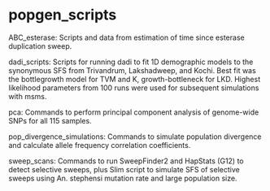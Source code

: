 # popgen_scripts

ABC_esterase: Scripts and data from estimation of time since esterase duplication sweep.

dadi_scripts: Scripts for running dadi to fit 1D demographic models to the synonymous SFS from Trivandrum, Lakshadweep, and Kochi. Best fit was the bottlegrowth model for TVM and K, growth-bottleneck for LKD. Highest likelihood parameters from 100 runs were used for subsequent simulations with msms.

pca: Commands to perform principal component analysis of genome-wide SNPs for all 115 samples.

pop_divergence_simulations: Commands to simulate population divergence and calculate allele frequency correlation coefficients.

sweep_scans: Commands to run SweepFinder2 and HapStats (G12) to detect selective sweeps, plus Slim script to simulate SFS of selective sweeps using An. stephensi mutation rate and large population size.